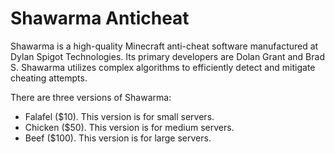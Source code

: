 # Shawarma Anticheat
Shawarma is a high-quality Minecraft anti-cheat software manufactured at
Dylan Spigot Technologies. Its primary developers are Dolan Grant and
Brad S. Shawarma utilizes complex algorithms to efficiently detect and
mitigate cheating attempts.

There are three versions of Shawarma:
- Falafel ($10). This version is for small servers.
- Chicken ($50). This version is for medium servers.
- Beef ($100). This version is for large servers.